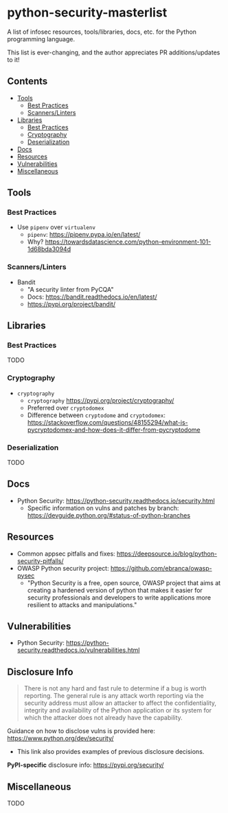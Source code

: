 # python-security-masterlist
A list of infosec resources, tools/libraries, docs, etc. for the Python programming language.

This list is ever-changing, and the author appreciates PR additions/updates to it!

## Contents
- [Tools](#tools)
  - [Best Practices](#best-practices)
  - [Scanners/Linters](#scannerslinters)
- [Libraries](#libraries)
  - [Best Practices](#best-practices)
  - [Cryptography](#cryptography)
  - [Deserialization](#deserialization)
- [Docs](#docs)
- [Resources](#resources)
- [Vulnerabilities](#vulnerabilities)
- [Miscellaneous](#miscellaneous)

## Tools

### Best Practices
- Use `pipenv` over `virtualenv`
  - `pipenv`: https://pipenv.pypa.io/en/latest/
  - Why? https://towardsdatascience.com/python-environment-101-1d68bda3094d

### Scanners/Linters
- Bandit
  - "A security linter from PyCQA"
  - Docs: https://bandit.readthedocs.io/en/latest/
  - https://pypi.org/project/bandit/

## Libraries

### Best Practices
TODO

### Cryptography
- `cryptography`
  - `cryptography` https://pypi.org/project/cryptography/
  - Preferred over `cryptodomex`
  - Difference between `cryptodome` and `cryptodomex`: https://stackoverflow.com/questions/48155294/what-is-pycryptodomex-and-how-does-it-differ-from-pycryptodome

### Deserialization
TODO

## Docs

- Python Security: https://python-security.readthedocs.io/security.html
  - Specific information on vulns and patches by branch: https://devguide.python.org/#status-of-python-branches

## Resources
- Common appsec pitfalls and fixes: https://deepsource.io/blog/python-security-pitfalls/
- OWASP Python security project: https://github.com/ebranca/owasp-pysec
  - "Python Security is a free, open source, OWASP project that aims at creating a hardened version of python that makes it easier for security professionals and developers to write applications more resilient to attacks and manipulations."

## Vulnerabilities
- Python Security: https://python-security.readthedocs.io/vulnerabilities.html

## Disclosure Info
> There is not any hard and fast rule to determine if a bug is worth reporting. The general rule is any attack worth reporting via the security address must allow an attacker to affect the confidentiality, integrity and availability of the Python application or its system for which the attacker does not already have the capability.

Guidance on how to disclose vulns is provided here: https://www.python.org/dev/security/
- This link also provides examples of previous disclosure decisions.

**PyPI-specific** disclosure info: https://pypi.org/security/

## Miscellaneous
TODO
